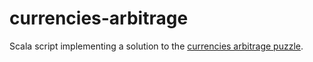 # currencies-arbitrage
Scala script implementing a solution to the [currencies arbitrage puzzle](https://priceonomics.com/jobs/puzzle/).
